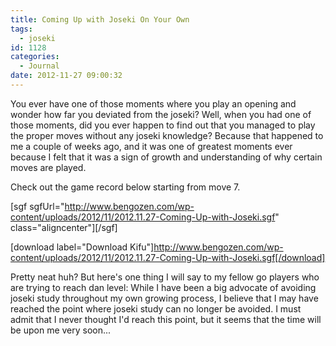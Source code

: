 ```yaml
---
title: Coming Up with Joseki On Your Own
tags:
  - joseki
id: 1128
categories:
  - Journal
date: 2012-11-27 09:00:32
---
```


You ever have one of those moments where you play an opening and wonder how far you deviated from the joseki? Well, when you had one of those moments, did you ever happen to find out that you managed to play the proper moves without any joseki knowledge? Because that happened to me a couple of weeks ago, and it was one of greatest moments ever because I felt that it was a sign of growth and understanding of why certain moves are played.

Check out the game record below starting from move 7.

[sgf sgfUrl="http://www.bengozen.com/wp-content/uploads/2012/11/2012.11.27-Coming-Up-with-Joseki.sgf" class="aligncenter"][/sgf]

[download label="Download Kifu"]http://www.bengozen.com/wp-content/uploads/2012/11/2012.11.27-Coming-Up-with-Joseki.sgf[/download]

Pretty neat huh? But here's one thing I will say to my fellow go players who are trying to reach dan level: While I have been a big advocate of avoiding joseki study throughout my own growing process, I believe that I may have reached the point where joseki study can no longer be avoided. I must admit that I never thought I'd reach this point, but it seems that the time will be upon me very soon...